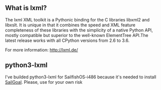 ## What is lxml?
The lxml XML toolkit is a Pythonic binding for the C libraries libxml2 and libxslt.
It is unique in that it combines the speed and XML feature completeness of these libraries with the simplicity of a native Python API, mostly compatible but superior to the well-known ElementTree API.The latest release works with all CPython versions from 2.6 to 3.6.

For more information: http://lxml.de/

## python3-lxml
I've builded python3-lxml for SailfishOS-i486 because it's needed to install [SailGoal](https://openrepos.net/content/emanymton/sailgoal). Please, use for your own risk
